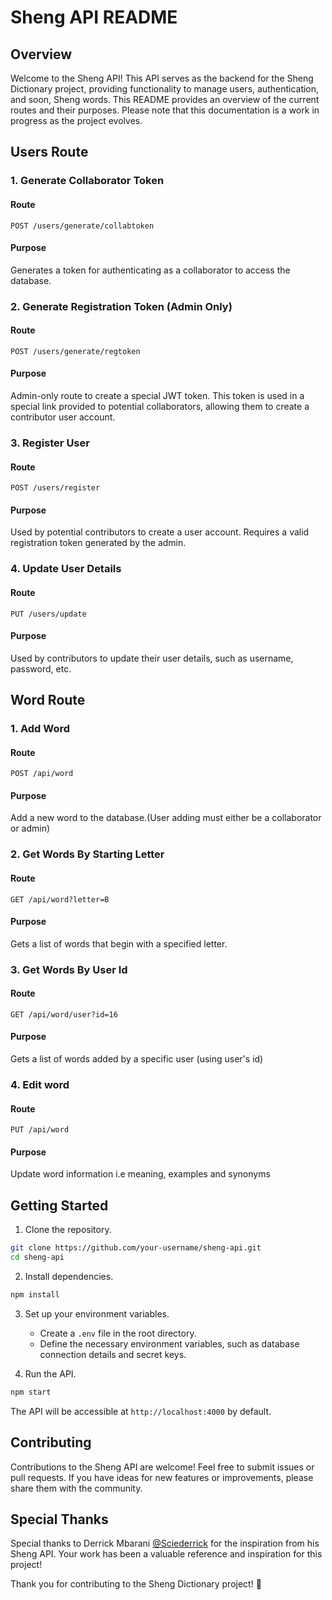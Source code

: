 # Sheng API README

## Overview

Welcome to the Sheng API! This API serves as the backend for the Sheng Dictionary project, providing functionality to manage users, authentication, and soon, Sheng words. This README provides an overview of the current routes and their purposes. Please note that this documentation is a work in progress as the project evolves.

## Users Route

### 1. Generate Collaborator Token

#### Route
```
POST /users/generate/collabtoken
```

#### Purpose
Generates a token for authenticating as a collaborator to access the database.

### 2. Generate Registration Token (Admin Only)

#### Route
```
POST /users/generate/regtoken
```

#### Purpose
Admin-only route to create a special JWT token. This token is used in a special link provided to potential collaborators, allowing them to create a contributor user account.

### 3. Register User

#### Route
```
POST /users/register
```

#### Purpose
Used by potential contributors to create a user account. Requires a valid registration token generated by the admin.

### 4. Update User Details

#### Route
```
PUT /users/update
```

#### Purpose
Used by contributors to update their user details, such as username, password, etc.

## Word Route
### 1. Add Word

#### Route
```
POST /api/word
```

#### Purpose
Add a new word to the database.(User adding must either be a collaborator or admin)

### 2. Get Words By Starting Letter

#### Route
```
GET /api/word?letter=B
```

#### Purpose
Gets a list of words that begin with a specified letter.

### 3. Get Words By User Id

#### Route
```
GET /api/word/user?id=16
```

#### Purpose
Gets a list of words added by a specific user (using user's id)

### 4. Edit word

#### Route
```
PUT /api/word
```

#### Purpose
Update word information i.e meaning, examples and synonyms

## Getting Started

1. Clone the repository.

```bash
git clone https://github.com/your-username/sheng-api.git
cd sheng-api
```

2. Install dependencies.

```bash
npm install
```

3. Set up your environment variables.

   - Create a `.env` file in the root directory.
   - Define the necessary environment variables, such as database connection details and secret keys.

4. Run the API.

```bash
npm start
```

The API will be accessible at `http://localhost:4000` by default.

## Contributing

Contributions to the Sheng API are welcome! Feel free to submit issues or pull requests. If you have ideas for new features or improvements, please share them with the community.

## Special Thanks

Special thanks to Derrick Mbarani [@Sciederrick](https://github.com/Sciederrick) for the inspiration from his Sheng API. Your work has been a valuable reference and inspiration for this project!

Thank you for contributing to the Sheng Dictionary project! 🚀
